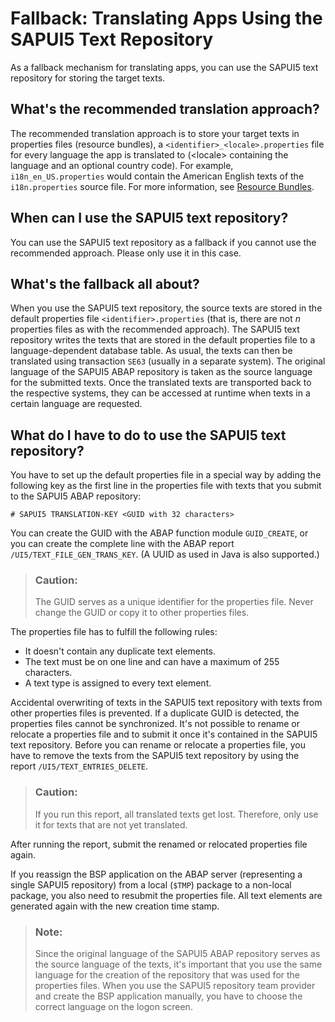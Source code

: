 <!-- loio5424938fc60244c5b708d71b50a0eee4 -->

# Fallback: Translating Apps Using the SAPUI5 Text Repository

As a fallback mechanism for translating apps, you can use the SAPUI5 text repository for storing the target texts.



## What's the recommended translation approach?

The recommended translation approach is to store your target texts in properties files \(resource bundles\), a `<identifier>_<locale>.properties` file for every language the app is translated to \(<locale\> containing the language and an optional country code\). For example, `i18n_en_US.properties` would contain the American English texts of the `i18n.properties` source file. For more information, see [Resource Bundles](../04_Essentials/resource-bundles-91f225c.md).



## When can I use the SAPUI5 text repository?

You can use the SAPUI5 text repository as a fallback if you cannot use the recommended approach. Please only use it in this case.



## What's the fallback all about?

When you use the SAPUI5 text repository, the source texts are stored in the default properties file `<identifier>.properties` \(that is, there are not *n* properties files as with the recommended approach\). The SAPUI5 text repository writes the texts that are stored in the default properties file to a language-dependent database table. As usual, the texts can then be translated using transaction `SE63` \(usually in a separate system\). The original language of the SAPUI5 ABAP repository is taken as the source language for the submitted texts. Once the translated texts are transported back to the respective systems, they can be accessed at runtime when texts in a certain language are requested.



## What do I have to do to use the SAPUI5 text repository?

You have to set up the default properties file in a special way by adding the following key as the first line in the properties file with texts that you submit to the SAPUI5 ABAP repository:

`# SAPUI5 TRANSLATION-KEY <GUID with 32 characters>`

You can create the GUID with the ABAP function module `GUID_CREATE`, or you can create the complete line with the ABAP report `/UI5/TEXT_FILE_GEN_TRANS_KEY`. \(A UUID as used in Java is also supported.\)

> ### Caution:  
> The GUID serves as a unique identifier for the properties file. Never change the GUID or copy it to other properties files.

The properties file has to fulfill the following rules:

-   It doesn't contain any duplicate text elements.
-   The text must be on one line and can have a maximum of 255 characters.
-   A text type is assigned to every text element.

Accidental overwriting of texts in the SAPUI5 text repository with texts from other properties files is prevented. If a duplicate GUID is detected, the properties files cannot be synchronized. It's not possible to rename or relocate a properties file and to submit it once it's contained in the SAPUI5 text repository. Before you can rename or relocate a properties file, you have to remove the texts from the SAPUI5 text repository by using the report `/UI5/TEXT_ENTRIES_DELETE`.

> ### Caution:  
> If you run this report, all translated texts get lost. Therefore, only use it for texts that are not yet translated.

After running the report, submit the renamed or relocated properties file again.

If you reassign the BSP application on the ABAP server \(representing a single SAPUI5 repository\) from a local \(`$TMP`\) package to a non-local package, you also need to resubmit the properties file. All text elements are generated again with the new creation time stamp.

> ### Note:  
> Since the original language of the SAPUI5 ABAP repository serves as the source language of the texts, it's important that you use the same language for the creation of the repository that was used for the properties files. When you use the SAPUI5 repository team provider and create the BSP application manually, you have to choose the correct language on the logon screen.

